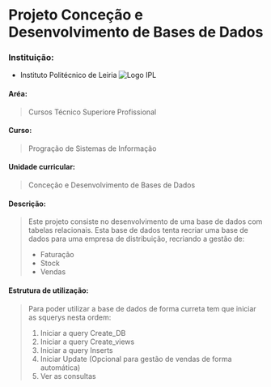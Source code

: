 # Projeto Conceção e Desenvolvimento de Bases de Dados
### Instituição:
- Instituto Politécnico de Leiria 
![Logo IPL](https://www.ipleiria.pt/wp-content/uploads/2022/04/estg_h.svg)
#### Aréa:
>Cursos Técnico Superiore Profissional
#### Curso:
>Progração de Sistemas de Informação
#### Unidade curricular:
>Conceção e Desenvolvimento de Bases de Dados
#### Descrição:
>Este projeto consiste no desenvolvimento de uma base de dados com tabelas relacionais.
>Esta base de dados tenta recriar uma base de dados para uma empresa de distribuição, recriando a gestão de:
>    - Faturação
>    - Stock
>    - Vendas
#### Estrutura de utilização:
>Para poder utilizar a base de dados de forma curreta tem que iniciar as squerys nesta ordem:
>1. Iniciar a query Create_DB
>2. Iniciar a query Create_views
>3. Iniciar a query Inserts
>4. Iniciar Update (Opcional para gestão de vendas de forma automática)
>5. Ver as consultas 


